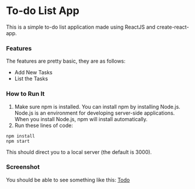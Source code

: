 # To-do List App
This is a simple to-do list application made using ReactJS and create-react-app.

### Features
The features are pretty basic, they are as follows:
 - Add New Tasks
 - List the Tasks

### How to Run It
  1. Make sure npm is installed. You can install npm by installing Node.js. Node.js is an environment for developing server-side applications. When you install Node.js, npm will install automatically.
  2. Run these lines of code:
  ```
  npm install
  npm start
  ```
This should direct you to a local server (the default is 3000). 

### Screenshot
You should be able to see something like this:
[Todo](https://www.clipular.com/c/5526436772577280.png?k=15HneoDY3hQ0Zl-90u9kL1JSmnc)

